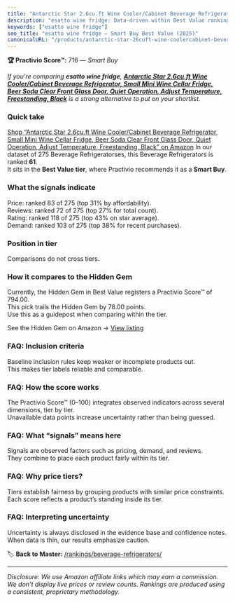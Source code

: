 ```yaml
---
title: "Antarctic Star 2.6cu.ft Wine Cooler/Cabinet Beverage Refrigerator, Small Mini Wine Cellar Fridge, Beer Soda Clear Front Glass Door, Quiet Operation, Adjust Temperature, Freestanding, Black"
description: "esatto wine fridge: Data-driven within Best Value ranking using the Practivio Score™. Positioned by quality, value, demand, findability, momentum."
keywords: ["esatto wine fridge"]
seo_title: "esatto wine fridge — Smart Buy Best Value (2025)"
canonicalURL: "/products/antarctic-star-26cuft-wine-coolercabinet-beverage-refrigerator-small-mini-wine-cellar-fridge-beer-soda-clear-front-glass-door-quiet-operation-adjust-temperature-freestanding-black-B0BP6L4F5L/"
---
```


**🏆 Practivio Score™:** 716 — _Smart Buy_


*If you're comparing **esatto wine fridge**, **[Antarctic Star 2.6cu.ft Wine Cooler/Cabinet Beverage Refrigerator, Small Mini Wine Cellar Fridge, Beer Soda Clear Front Glass Door, Quiet Operation, Adjust Temperature, Freestanding, Black](https://www.amazon.com/dp/B0BP6L4F5L?tag=practivio-20)** is a strong alternative to put on your shortlist.*
### Quick take
[Shop “Antarctic Star 2.6cu.ft Wine Cooler/Cabinet Beverage Refrigerator, Small Mini Wine Cellar Fridge, Beer Soda Clear Front Glass Door, Quiet Operation, Adjust Temperature, Freestanding, Black” on Amazon](https://www.amazon.com/dp/B0BP6L4F5L?tag=practivio-20)
In our dataset of 275 Beverage Refrigeratorses, this Beverage Refrigerators is ranked **61**.  
It sits in the **Best Value tier**, where Practivio recommends it as a **Smart Buy**.

### What the signals indicate
Price: ranked 83 of 275 (top 31% by affordability).  
Reviews: ranked 72 of 275 (top 27% for total count).  
Rating: ranked 118 of 275 (top 43% on star average).  
Demand: ranked 103 of 275 (top 38% for recent purchases).

### Position in tier
Comparisons do not cross tiers.

### How it compares to the Hidden Gem
Currently, the Hidden Gem in Best Value registers a Practivio Score™ of 794.00.  
This pick trails the Hidden Gem by 78.00 points.  
Use this as a guidepost when comparing within the tier.  

See the Hidden Gem on Amazon → [View listing](https://www.amazon.com/dp/B00IR8H55A?tag=practivio-20)

### FAQ: Inclusion criteria
Baseline inclusion rules keep weaker or incomplete products out.  
This makes tier labels reliable and comparable.

### FAQ: How the score works
The Practivio Score™ (0–100) integrates observed indicators across several dimensions, tier by tier.  
Unavailable data points increase uncertainty rather than being guessed.

### FAQ: What “signals” means here
Signals are observed factors such as pricing, demand, and reviews.  
They combine to place each product fairly within its tier.

### FAQ: Why price tiers?
Tiers establish fairness by grouping products with similar price constraints.  
Each score reflects a product’s standing inside its tier.

### FAQ: Interpreting uncertainty
Uncertainty is always disclosed in the evidence base and confidence notes.  
When data is thin, our results emphasize caution.


🏷️ **Back to Master:** [/rankings/beverage-refrigerators/](/rankings/beverage-refrigerators/)

---
_Disclosure: We use Amazon affiliate links which may earn a commission. We don’t display live prices or review counts. Rankings are produced using a consistent, proprietary methodology._
